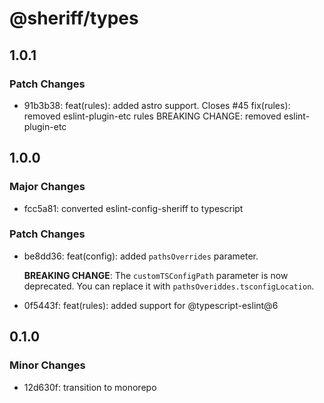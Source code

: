 # @sheriff/types

## 1.0.1

### Patch Changes

- 91b3b38: feat(rules): added astro support. Closes #45
  fix(rules): removed eslint-plugin-etc rules
  BREAKING CHANGE: removed eslint-plugin-etc

## 1.0.0

### Major Changes

- fcc5a81: converted eslint-config-sheriff to typescript

### Patch Changes

- be8dd36: feat(config): added `pathsOverrides` parameter.

  **BREAKING CHANGE**: The `customTSConfigPath` parameter is now deprecated. You can replace it with `pathsOveriddes.tsconfigLocation`.

- 0f5443f: feat(rules): added support for @typescript-eslint@6

## 0.1.0

### Minor Changes

- 12d630f: transition to monorepo
